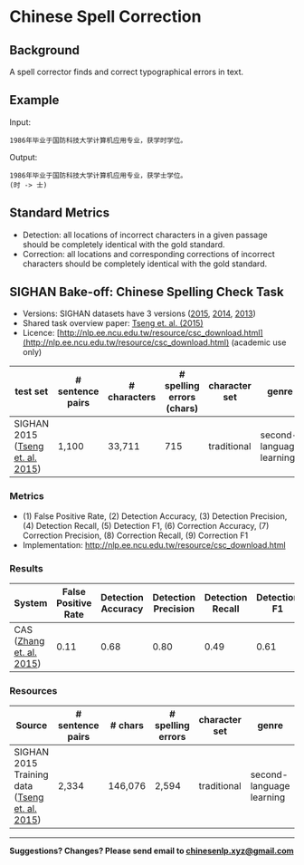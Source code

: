 # Chinese Spell Correction

## Background

A spell corrector finds and correct typographical errors in text.


## Example

Input:

```
1986年毕业于国防科技大学计算机应用专业，获学时学位。
```

Output:

```
1986年毕业于国防科技大学计算机应用专业，获学士学位。
(时 -> 士)
```

## Standard Metrics

* Detection: all locations of incorrect characters in a given passage should be completely identical with the gold standard.  
* Correction: all locations and corresponding corrections of incorrect characters should be completely identical with the gold standard.



## SIGHAN Bake-off: Chinese Spelling Check Task

* Versions: SIGHAN datasets have 3 versions ([2015](http://anthology.aclweb.org/W/W15/W15-3106.pdf), [2014](http://anthology.aclweb.org/W/W14/W14-6820.pdf), [2013](http://anthology.aclweb.org/W/W13/W13-4406.pdf))
* Shared task overview paper: [Tseng et. al. (2015)](http://anthology.aclweb.org/W/W15/W15-3106.pdf) 
* Licence: [http://nlp.ee.ncu.edu.tw/resource/csc_download.html](http://nlp.ee.ncu.edu.tw/resource/csc_download.html) (academic use only)
  
| test set | # sentence pairs | # characters | # spelling errors (chars) | character set | genre |
| --- | --- | --- | --- | --- | --- |
| SIGHAN 2015 ([Tseng et. al. 2015](http://aclweb.org/anthology/W15-3106))| 1,100 | 33,711 | 715 | traditional | second-language learning | 

  
  
  
### Metrics


* (1) False Positive Rate, (2) Detection Accuracy, (3) Detection Precision, (4) Detection Recall, (5) Detection F1, (6) Correction Accuracy, (7) Correction Precision, (8) Correction Recall, (9) Correction F1
* Implementation: http://nlp.ee.ncu.edu.tw/resource/csc_download.html 

### Results

| System | False Positive Rate | Detection Accuracy | Detection Precision | Detection Recall| Detection F1| Correction Accuracy | Correction Precision | Correction Recall | Correction F1| 
| --- | --- | --- | --- | --- | --- | --- | --- | --- | --- | 
| CAS ([Zhang et. al. 2015](http://aclweb.org/anthology/W15-3107))| 0.11 | 0.68 | 0.80 | 0.49 | 0.61 | 0.68| 0.80 | 0.47 | 0.59 |
 
### Resources

  | Source | # sentence pairs | # chars | # spelling errors | character set | genre |
  | --- | --- | --- | --- | --- | --- |
  | SIGHAN 2015 Training data ([Tseng et. al. 2015](http://aclweb.org/anthology/W15-3106)) | 2,334  | 146,076 | 2,594 | traditional | second-language learning|

---

**Suggestions? Changes? Please send email to [chinesenlp.xyz@gmail.com](mailto:chinesenlp.xyz@gmail.com)**




